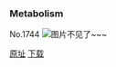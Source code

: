 ### Metabolism
No.1744
![图片不见了~~~](https://imgs.xkcd.com/comics/metabolism.png)

[原址](https://xkcd.com//1744) [下载](https://imgs.xkcd.com/comics/metabolism.png)

